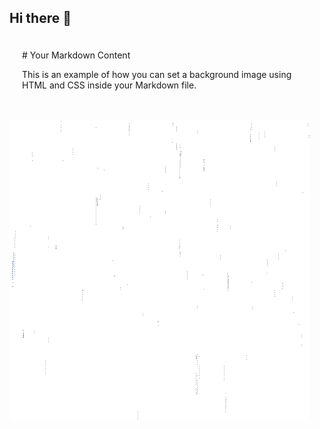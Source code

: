 ## Hi there 👋
<!--
<div style="background-image: url('resources/rain1.webp'); background-repeat: repeat; padding: 20px;">-->
<div style="background-image: url('https://giphy.com/stickers/nostalgia-bling-3ohhwutQL0CDTq3kKA)'); background-repeat: repeat; padding: 20px;">
# Your Markdown Content

This is an example of how you can set a background image using HTML and CSS inside your Markdown file.

</div>

![](./resources/rain1.webp)

